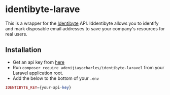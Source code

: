 # identibyte-larave
This is a wrapper for the [Identibyte](https://identibyte.com/) API. Iddentibyte allows you to identify and mark disposable email addresses to save your company's resources for real users.

## Installation
* Get an api key from [here](https://identibyte.com/)
* Run `composer require adenijiayocharles/identibyte-laravel` from your Laravel application root. 
* Add the below to the bottom of your `.env`
```php
IDENTIBYTE_KEY={your-api-key}
```

